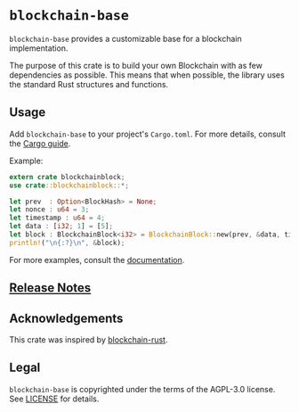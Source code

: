 # `blockchain-base`

`blockchain-base` provides a customizable base for a blockchain implementation.

The purpose of this crate is to build your own Blockchain with as few dependencies as
possible. This means that when possible, the library uses the standard Rust structures and functions.

## Usage

Add `blockchain-base` to your project's `Cargo.toml`. For more details, consult the
[Cargo guide](http://doc.crates.io/guide.html#adding-dependencies).

Example:

```rust
extern crate blockchainblock;
use crate::blockchainblock::*;

let prev  : Option<BlockHash> = None;
let nonce : u64 = 3;
let timestamp : u64 = 4;
let data : [i32; 1] = [5];
let block : BlockchainBlock<i32> = BlockchainBlock::new(prev, &data, timestamp, nonce);
println!("\n{:?}\n", &block);

```

For more examples, consult the [documentation](https://docs.rs/blockchain-base/0.1.0/blockchainblock/).

## [Release Notes](https://github.com/esguti/blockchain-base/blob/master/NEWS.md)

## Acknowledgements

This crate was inspired by [blockchain-rust](https://github.com/GeekLaunch/blockchain-rust).

## Legal

`blockchain-base` is copyrighted under the terms of the AGPL-3.0 license. See [LICENSE](LICENSE.md) for details.
